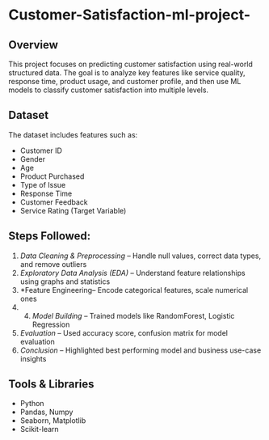 # Customer-Satisfaction-ml-project-
## Overview
This project focuses on predicting customer satisfaction using real-world structured data. The goal is to analyze key features like service quality, response time, product usage, and customer profile, and then use ML models to classify customer satisfaction into multiple levels.

## Dataset
The dataset includes features such as:
- Customer ID
- Gender
- Age
- Product Purchased
- Type of Issue
- Response Time
- Customer Feedback
- Service Rating (Target Variable)

## Steps Followed:
1. *Data Cleaning & Preprocessing* – Handle null values, correct data types, and remove outliers
2. *Exploratory Data Analysis (EDA)* – Understand feature relationships using graphs and statistics
3. *Feature Engineering– Encode categorical features, scale numerical ones
4. 4. *Model Building* – Trained models like RandomForest, Logistic Regression
5. *Evaluation* – Used accuracy score, confusion matrix for model evaluation
6. *Conclusion* – Highlighted best performing model and business use-case insights

## Tools & Libraries
- Python
- Pandas, Numpy
- Seaborn, Matplotlib
- Scikit-learn
